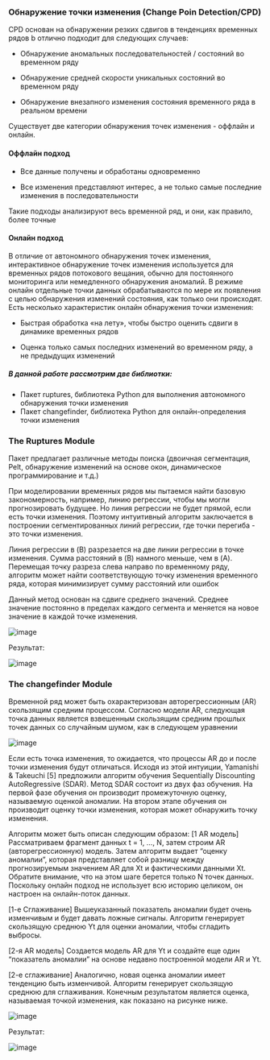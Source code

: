 ### Обнаружение точки изменения (Change Poin Detection/CPD) 

CPD основан на обнаружении резких сдвигов в тенденциях временных рядов b отлично подходит для следующих случаев: 

- Обнаружение аномальных последовательностей / состояний во временном ряду 

- Обнаружение средней скорости уникальных состояний во временном ряду 

- Обнаружение внезапного изменения состояния временного ряда в реальном времени 

Существует две категории обнаружения точек изменения - оффлайн и онлайн. 

#### Оффлайн подход 

- Все данные получены и обработаны одновременно 

- Все изменения представляют интерес, а не только самые последние изменения в последовательности 

Такие подходы анализируют весь временной ряд, и они, как правило, более точные 

#### Онлайн подход 

В отличие от автономного обнаружения точек изменения, интерактивное обнаружение точек изменения используется для временных рядов потокового вещания, обычно для постоянного мониторинга или немедленного обнаружения аномалий. В режиме онлайн отдельные точки данных обрабатываются по мере их появления с целью обнаружения изменений состояния, как только они происходят. Есть несколько характеристик онлайн обнаружения точки изменения: 

- Быстрая обработка «на лету», чтобы быстро оценить сдвиги в динамике временных рядов 

- Оценка только самых последних изменений во временном ряду, а не предыдущих изменений 

##### В данной работе рассмотрим две библиотки:

- Пакет ruptures, библиотека Python для выполнения автономного обнаружения точки изменения
- Пакет changefinder, библиотека Python для онлайн-определения точки изменения

### The Ruptures Module 

Пакет предлагает различные методы поиска (двоичная сегментация, Pelt, обнаружение изменений на основе окон, динамическое программирование и т.д.)

При моделировании временных рядов мы пытаемся найти базовую закономерность, например, линию регрессии, чтобы мы могли прогнозировать будущее. Но линия регрессии не будет прямой, если есть точки изменения. Поэтому интуитивный алгоритм заключается в построении сегментированных линий регрессии, где точки перегиба - это точки изменения. 

Линия регрессии в (B) разрезается на две линии регрессии в точке изменения. Сумма расстояний в (B) намного меньше, чем в (A). Перемещая точку разреза слева направо по временному ряду, алгоритм может найти соответствующую точку изменения временного ряда, которая минимизирует сумму расстояний или ошибок 

Данный метод основан на сдвиге среднего значений. Среднее значение постоянно в пределах каждого сегмента и меняется на новое значение в каждой точке изменения.

![image](https://user-images.githubusercontent.com/113238801/203793700-a1466bca-ccfc-48b3-b089-01e1a35acc84.png)

Результат:

![image](https://user-images.githubusercontent.com/113238801/203793939-138b23ca-e450-4a76-8e1a-c7afa0d9827e.png)

### The changefinder Module

Временной ряд может быть охарактеризован авторегрессионным (AR) скользящим средним процессом. Согласно модели AR, следующая точка данных является взвешенным скользящим средним прошлых точек данных со случайным шумом, как в следующем уравнении

![image](https://user-images.githubusercontent.com/113238801/203794662-b203df58-8461-4988-b6ac-16fa6018a6ee.png)

Если есть точка изменения, то ожидается, что процессы AR до и после точки изменения будут отличаться. Исходя из этой интуиции, Yamanishi & Takeuchi [5] предложили алгоритм обучения Sequentially Discounting AutoRegressive (SDAR). Метод SDAR состоит из двух фаз обучения. На первой фазе обучения он производит промежуточную оценку, называемую оценкой аномалии. На втором этапе обучения он производит оценку точки изменения, которая может обнаружить точку изменения.

Алгоритм может быть описан следующим образом:
[1 AR модель] Рассматриваем фрагмент данных t = 1, ..., N, затем строим AR (авторегрессионную) модель. Затем алгоритм выдает “оценку аномалии”, которая представляет собой разницу между прогнозируемым значением AR для Xt и фактическими данными Xt. Обратите внимание, что на этом шаге берется только N точек данных. Поскольку онлайн подход не использует всю историю целиком, он настроен на онлайн-поток данных. 

[1-е Сглаживание] Вышеуказанный показатель аномалии будет очень изменчивым и будет давать ложные сигналы. Алгоритм генерирует скользящую среднюю Yt для оценки аномалии, чтобы сгладить выбросы. 

[2-я AR модель] Создается модель AR для Yt и создайте еще один “показатель аномалии” на основе недавно построенной модели AR и Yt. 

[2-е сглаживание] Аналогично, новая оценка аномалии имеет тенденцию быть изменчивой. Алгоритм генерирует скользящую среднюю для сглаживания. Конечным результатом является оценка, называемая точкой изменения, как показано на рисунке ниже. 

![image](https://user-images.githubusercontent.com/113238801/203795991-b6136b44-8a7c-4dd8-b095-746c1115b296.png)

Результат:

![image](https://user-images.githubusercontent.com/113238801/203796054-eeb64dde-6755-4444-8e51-43fff7a1f04f.png)



